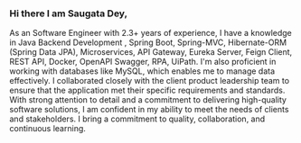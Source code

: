 ### Hi there I am Saugata Dey,
As an Software Engineer with 2.3+ years of experience, I have a knowledge in Java Backend Development , Spring Boot, Spring-MVC, Hibernate-ORM (Spring Data JPA), Microservices, API Gateway, Eureka Server, Feign Client, REST API, Docker, OpenAPI Swagger, RPA, UiPath. 
I'm also proficient in working with databases like MySQL, which enables me to manage data effectively.
I collaborated closely with the client product leadership team to ensure that the application met their specific requirements and standards.
With strong attention to detail and a commitment to delivering high-quality software solutions, I am confident in my ability to meet the needs of clients and stakeholders.
I bring a commitment to quality, collaboration, and continuous learning.

<!--
**SaugataDey1/SaugataDey1** is a ✨ _special_ ✨ repository because its `README.md` (this file) appears on your GitHub profile.

Here are some ideas to get you started:

- 🔭 I’m currently working on ...
- 🌱 I’m currently learning ...
- 👯 I’m looking to collaborate on ...
- 🤔 I’m looking for help with ...
- 💬 Ask me about ...
- 📫 How to reach me: ...
- 😄 Pronouns: ...
- ⚡ Fun fact: ...
-->
